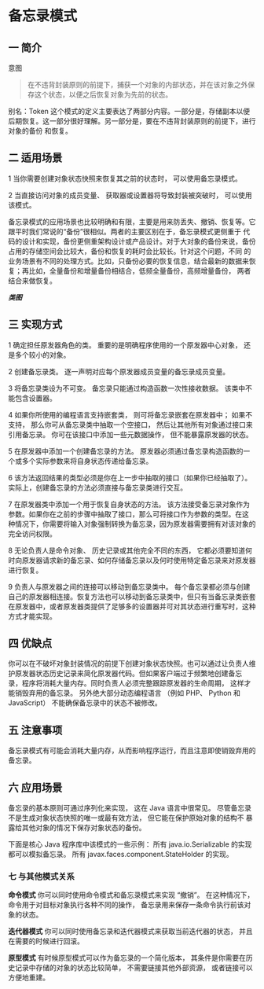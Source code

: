 # 备忘录模式

## 一 简介

意图
>在不违背封装原则的前提下，捕获一个对象的内部状态，并在该对象之外保存这个状态，以便之后恢复对象为先前的状态。

别名：Token
这个模式的定义主要表达了两部分内容。一部分是，存储副本以便后期恢复。这一部分很好理解。另一部分是，要在不违背封装原则的前提下，进行对象的备份
和恢复。


## 二 适用场景

1 当你需要创建对象状态快照来恢复其之前的状态时， 可以使用备忘录模式。

2 当直接访问对象的成员变量、 获取器或设置器将导致封装被突破时， 可以使用该模式。

备忘录模式的应用场景也比较明确和有限，主要是用来防丢失、撤销、恢复等。它跟平时我们常说的“备份”很相似。两者的主要区别在于，备忘录模式更侧重于
代码的设计和实现，备份更侧重架构设计或产品设计。对于大对象的备份来说，备份占用的存储空间会比较大，备份和恢复的耗时会比较长。针对这个问题，不同
的业务场景有不同的处理方式。比如，只备份必要的恢复信息，结合最新的数据来恢复；再比如，全量备份和增量备份相结合，低频全量备份，高频增量备份，
两者结合来做恢复。


***类图***



## 三 实现方式

1 确定担任原发器角色的类。 重要的是明确程序使用的一个原发器中心对象， 还是多个较小的对象。

2 创建备忘录类。 逐一声明对应每个原发器成员变量的备忘录成员变量。

3 将备忘录类设为不可变。 备忘录只能通过构造函数一次性接收数据。 该类中不能包含设置器。

4 如果你所使用的编程语言支持嵌套类， 则可将备忘录嵌套在原发器中； 如果不支持， 那么你可从备忘录类中抽取一个空接口， 然后让其他所有对象通过接口来
引用备忘录。 你可在该接口中添加一些元数据操作， 但不能暴露原发器的状态。

5 在原发器中添加一个创建备忘录的方法。 原发器必须通过备忘录构造函数的一个或多个实际参数来将自身状态传递给备忘录。

6 该方法返回结果的类型必须是你在上一步中抽取的接口（如果你已经抽取了）。实际上，创建备忘录的方法必须直接与备忘录类进行交互。

7 在原发器类中添加一个用于恢复自身状态的方法。 该方法接受备忘录对象作为参数。如果你在之前的步骤中抽取了接口，那么可将接口作为参数的类型。在这
种情况下，你需要将输入对象强制转换为备忘录，因为原发器需要拥有对该对象的完全访问权限。

8 无论负责人是命令对象、 历史记录或其他完全不同的东西， 它都必须要知道何时向原发器请求新的备忘录、如何存储备忘录以及何时使用特定备忘录来对原发器
进行恢复。

9 负责人与原发器之间的连接可以移动到备忘录类中。 每个备忘录都必须与创建自己的原发器相连接。恢复方法也可以移动到备忘录类中，但只有当备忘录类嵌套
在原发器中，或者原发器类提供了足够多的设置器并可对其状态进行重写时，这种方式才能实现。


## 四 优缺点
你可以在不破坏对象封装情况的前提下创建对象状态快照。也可以通过让负责人维护原发器状态历史记录来简化原发器代码。但如果客户端过于频繁地创建备忘
录，程序将消耗大量内存。同时负责人必须完整跟踪原发器的生命周期， 这样才能销毁弃用的备忘录。
另外绝大部分动态编程语言 （例如 PHP、 Python 和 JavaScript） 不能确保备忘录中的状态不被修改。

## 五 注意事项
备忘录模式有可能会消耗大量内存，从而影响程序运行，而且注意即使销毁弃用的备忘录。

## 六 应用场景
备忘录的基本原则可通过序列化来实现， 这在 Java 语言中很常见。 尽管备忘录不是生成对象状态快照的唯一或最有效方法， 但它能在保护原始对象的结构不
暴露给其他对象的情况下保存对象状态的备份。

下面是核心 Java 程序库中该模式的一些示例：
所有 java.io.Serializable 的实现都可以模拟备忘录。
所有 javax.faces.component.StateHolder 的实现。

### 七 与其他模式关系

**命令模式**
你可以同时使用命令模式和备忘录模式来实现 “撤销”。 在这种情况下， 命令用于对目标对象执行各种不同的操作， 备忘录用来保存一条命令执行前该对象的状态。

**迭代器模式**
你可以同时使用备忘录和迭代器模式来获取当前迭代器的状态， 并且在需要的时候进行回滚。

**原型模式**
有时候原型模式可以作为备忘录的一个简化版本， 其条件是你需要在历史记录中存储的对象的状态比较简单， 不需要链接其他外部资源， 或者链接可以方便地重建。

